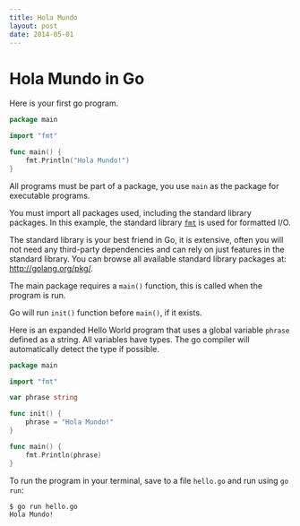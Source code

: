 ```yaml
---
title: Hola Mundo
layout: post
date: 2014-05-01
---
```


# Hola Mundo in Go

Here is your first go program.

```go
package main

import "fmt"

func main() {
	fmt.Println("Hola Mundo!")
}
```

All programs must be part of a package, you use `main` as the package for executable programs.

You must import all packages used, including the standard library packages. In this example, the standard library [`fmt`](https://golang.org/pkg/fmt/) is used for formatted I/O.

The standard library is your best friend in Go, it is extensive, often you will not need any third-party dependencies and can rely on just features in the standard library. You can browse all available standard library packages at: <a href="http://golang.org/pkg/">http://golang.org/pkg/</a>.

The main package requires a `main()` function, this is called when the program is run.

Go will run `init()` function before `main()`, if it exists.

Here is an expanded Hello World program that uses a global variable `phrase` defined as a string. <span class="sidenote">All variables have types.</span> The go compiler will automatically detect the type if possible.

```go
package main

import "fmt"

var phrase string

func init() {
	phrase = "Hola Mundo!"
}

func main() {
	fmt.Println(phrase)
}
```

To run the program in your terminal, save to a file `hello.go` and run using `go run`:

```
$ go run hello.go
Hola Mundo!
```


